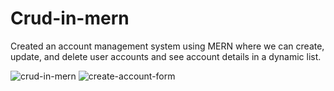 # Crud-in-mern
Created an account management system using MERN where we can create, update, and delete user accounts and see account details in a dynamic list.

![crud-in-mern](https://github.com/adibmansuri511/Crud-in-mern/assets/135020831/72f17af1-f2b0-42c2-a732-d3245a4843c3)
![create-account-form](https://github.com/adibmansuri511/Crud-in-mern/assets/135020831/06240ad4-70d5-4f3e-9dfb-ad9a7ccee5a0)
